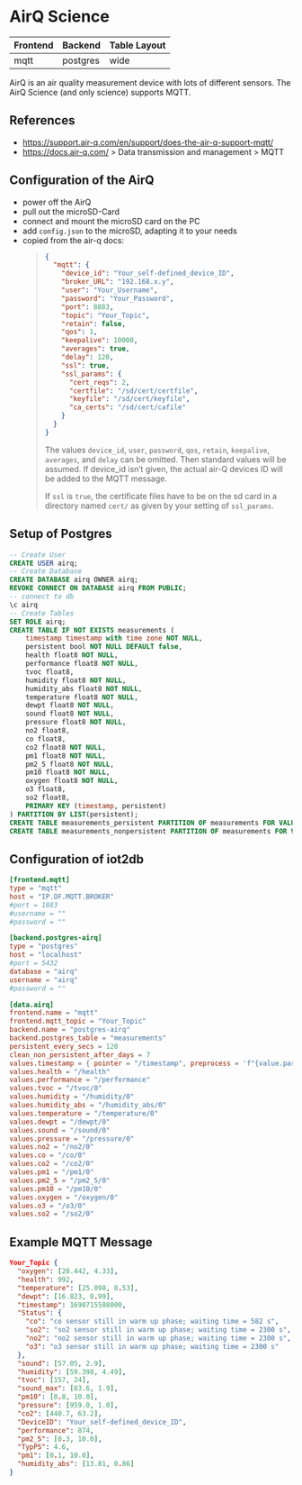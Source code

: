 # AirQ Science

Frontend | Backend | Table Layout
--- | --- | ---
mqtt | postgres | wide

AirQ is an air quality measurement device with lots of different sensors.
The AirQ Science (and only science) supports MQTT.

## References

* <https://support.air-q.com/en/support/does-the-air-q-support-mqtt/>
* <https://docs.air-q.com/> > Data transmission and management > MQTT

## Configuration of the AirQ

* power off the AirQ
* pull out the microSD-Card
* connect and mount the microSD card on the PC
* add `config.json` to the microSD, adapting it to your needs
* copied from the air-q docs:
    > 
    > ```json
    > {
    >   "mqtt": {
    >     "device_id": "Your_self-defined_device_ID",
    >     "broker_URL": "192.168.x.y",
    >     "user": "Your_Username",
    >     "password": "Your_Password",
    >     "port": 8883,
    >     "topic": "Your_Topic",
    >     "retain": false,
    >     "qos": 1,
    >     "keepalive": 10000,
    >     "averages": true,
    >     "delay": 120,
    >     "ssl": true,
    >     "ssl_params": {
    >       "cert_reqs": 2,
    >       "certfile": "/sd/cert/certfile",
    >       "keyfile": "/sd/cert/keyfile",
    >       "ca_certs": "/sd/cert/cafile"
    >     }
    >   }
    > }
    > ```
    > The values `device_id`, `user`, `password`, `qos`, `retain`, `keepalive`, `averages`, and `delay` can be omitted.
    > Then standard values will be assumed.
    > If device_id isn’t given, the actual air-Q devices ID will be added to the MQTT message.
    > 
    > If `ssl` is `true`, the certificate files have to be on the sd card in a directory named `cert/`
    > as given by your setting of `ssl_params`.
 
## Setup of Postgres

```sql
-- Create User
CREATE USER airq;
-- Create Database
CREATE DATABASE airq OWNER airq;
REVOKE CONNECT ON DATABASE airq FROM PUBLIC;
-- connect to db
\c airq
-- Create Tables
SET ROLE airq;
CREATE TABLE IF NOT EXISTS measurements (
    timestamp timestamp with time zone NOT NULL,
    persistent bool NOT NULL DEFAULT false,
    health float8 NOT NULL,
    performance float8 NOT NULL,
    tvoc float8,
    humidity float8 NOT NULL,
    humidity_abs float8 NOT NULL,
    temperature float8 NOT NULL,
    dewpt float8 NOT NULL,
    sound float8 NOT NULL,
    pressure float8 NOT NULL,
    no2 float8,
    co float8,
    co2 float8 NOT NULL,
    pm1 float8 NOT NULL,
    pm2_5 float8 NOT NULL,
    pm10 float8 NOT NULL,
    oxygen float8 NOT NULL,
    o3 float8,
    so2 float8,
    PRIMARY KEY (timestamp, persistent)
) PARTITION BY LIST(persistent);
CREATE TABLE measurements_persistent PARTITION OF measurements FOR VALUES IN (true);
CREATE TABLE measurements_nonpersistent PARTITION OF measurements FOR VALUES IN (false);
```

## Configuration of iot2db

```toml
[frontend.mqtt]
type = "mqtt"
host = "IP.OF.MQTT.BROKER"
#port = 1883
#username = ""
#password = ""

[backend.postgres-airq]
type = "postgres"
host = "localhost"
#port = 5432
database = "airq"
username = "airq"
#password = ""

[data.airq]
frontend.name = "mqtt"
frontend.mqtt_topic = "Your_Topic"
backend.name = "postgres-airq"
backend.postgres_table = "measurements"
persistent_every_secs = 120
clean_non_persistent_after_days = 7
values.timestamp = { pointer = "/timestamp", preprocess = 'f"{value.parse_int().unwrap()/1000}"', postprocess = 'f"to_timestamp({value})"' }
values.health = "/health"
values.performance = "/performance"
values.tvoc = "/tvoc/0"
values.humidity = "/humidity/0"
values.humidity_abs = "/humidity_abs/0"
values.temperature = "/temperature/0"
values.dewpt = "/dewpt/0"
values.sound = "/sound/0"
values.pressure = "/pressure/0"
values.no2 = "/no2/0"
values.co = "/co/0"
values.co2 = "/co2/0"
values.pm1 = "/pm1/0"
values.pm2_5 = "/pm2_5/0"
values.pm10 = "/pm10/0"
values.oxygen = "/oxygen/0"
values.o3 = "/o3/0"
values.so2 = "/so2/0"
```

## Example MQTT Message

```json
Your_Topic {
  "oxygen": [20.442, 4.33],
  "health": 992,
  "temperature": [25.098, 0.53],
  "dewpt": [16.823, 0.99],
  "timestamp": 1690715588000,
  "Status": {
    "co": "co sensor still in warm up phase; waiting time = 582 s",
    "so2": "so2 sensor still in warm up phase; waiting time = 2300 s",
    "no2": "no2 sensor still in warm up phase; waiting time = 2300 s",
    "o3": "o3 sensor still in warm up phase; waiting time = 2300 s"
  },
  "sound": [57.05, 2.9],
  "humidity": [59.398, 4.49],
  "tvoc": [157, 24],
  "sound_max": [83.6, 1.9],
  "pm10": [0.8, 10.0],
  "pressure": [959.0, 1.0],
  "co2": [440.7, 63.2],
  "DeviceID": "Your_self-defined_device_ID",
  "performance": 874,
  "pm2_5": [0.3, 10.0],
  "TypPS": 4.6,
  "pm1": [0.1, 10.0],
  "humidity_abs": [13.81, 0.86]
}
```
